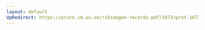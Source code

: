 ```yaml
---
layout: default
UpRedirect: https://pruto.im.uu.se/riksdagen-records-pdf/1873/prot-1873--fk--331/prot-1873--fk--331_001.pdf
---
```

